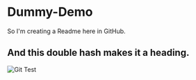 # Dummy-Demo
So I'm creating a Readme here in GitHub.

## And this double hash makes it a heading.


![Git Test](https://user-images.githubusercontent.com/33359832/112226964-24bf6d80-8bec-11eb-89d5-3cf1c1e1e1a5.png)
